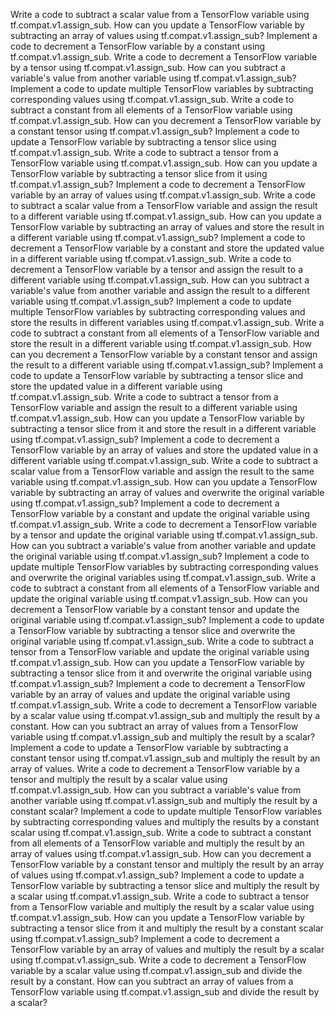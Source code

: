 Write a code to subtract a scalar value from a TensorFlow variable using tf.compat.v1.assign_sub.
How can you update a TensorFlow variable by subtracting an array of values using tf.compat.v1.assign_sub?
Implement a code to decrement a TensorFlow variable by a constant using tf.compat.v1.assign_sub.
Write a code to decrement a TensorFlow variable by a tensor using tf.compat.v1.assign_sub.
How can you subtract a variable's value from another variable using tf.compat.v1.assign_sub?
Implement a code to update multiple TensorFlow variables by subtracting corresponding values using tf.compat.v1.assign_sub.
Write a code to subtract a constant from all elements of a TensorFlow variable using tf.compat.v1.assign_sub.
How can you decrement a TensorFlow variable by a constant tensor using tf.compat.v1.assign_sub?
Implement a code to update a TensorFlow variable by subtracting a tensor slice using tf.compat.v1.assign_sub.
Write a code to subtract a tensor from a TensorFlow variable using tf.compat.v1.assign_sub.
How can you update a TensorFlow variable by subtracting a tensor slice from it using tf.compat.v1.assign_sub?
Implement a code to decrement a TensorFlow variable by an array of values using tf.compat.v1.assign_sub.
Write a code to subtract a scalar value from a TensorFlow variable and assign the result to a different variable using tf.compat.v1.assign_sub.
How can you update a TensorFlow variable by subtracting an array of values and store the result in a different variable using tf.compat.v1.assign_sub?
Implement a code to decrement a TensorFlow variable by a constant and store the updated value in a different variable using tf.compat.v1.assign_sub.
Write a code to decrement a TensorFlow variable by a tensor and assign the result to a different variable using tf.compat.v1.assign_sub.
How can you subtract a variable's value from another variable and assign the result to a different variable using tf.compat.v1.assign_sub?
Implement a code to update multiple TensorFlow variables by subtracting corresponding values and store the results in different variables using tf.compat.v1.assign_sub.
Write a code to subtract a constant from all elements of a TensorFlow variable and store the result in a different variable using tf.compat.v1.assign_sub.
How can you decrement a TensorFlow variable by a constant tensor and assign the result to a different variable using tf.compat.v1.assign_sub?
Implement a code to update a TensorFlow variable by subtracting a tensor slice and store the updated value in a different variable using tf.compat.v1.assign_sub.
Write a code to subtract a tensor from a TensorFlow variable and assign the result to a different variable using tf.compat.v1.assign_sub.
How can you update a TensorFlow variable by subtracting a tensor slice from it and store the result in a different variable using tf.compat.v1.assign_sub?
Implement a code to decrement a TensorFlow variable by an array of values and store the updated value in a different variable using tf.compat.v1.assign_sub.
Write a code to subtract a scalar value from a TensorFlow variable and assign the result to the same variable using tf.compat.v1.assign_sub.
How can you update a TensorFlow variable by subtracting an array of values and overwrite the original variable using tf.compat.v1.assign_sub?
Implement a code to decrement a TensorFlow variable by a constant and update the original variable using tf.compat.v1.assign_sub.
Write a code to decrement a TensorFlow variable by a tensor and update the original variable using tf.compat.v1.assign_sub.
How can you subtract a variable's value from another variable and update the original variable using tf.compat.v1.assign_sub?
Implement a code to update multiple TensorFlow variables by subtracting corresponding values and overwrite the original variables using tf.compat.v1.assign_sub.
Write a code to subtract a constant from all elements of a TensorFlow variable and update the original variable using tf.compat.v1.assign_sub.
How can you decrement a TensorFlow variable by a constant tensor and update the original variable using tf.compat.v1.assign_sub?
Implement a code to update a TensorFlow variable by subtracting a tensor slice and overwrite the original variable using tf.compat.v1.assign_sub.
Write a code to subtract a tensor from a TensorFlow variable and update the original variable using tf.compat.v1.assign_sub.
How can you update a TensorFlow variable by subtracting a tensor slice from it and overwrite the original variable using tf.compat.v1.assign_sub?
Implement a code to decrement a TensorFlow variable by an array of values and update the original variable using tf.compat.v1.assign_sub.
Write a code to decrement a TensorFlow variable by a scalar value using tf.compat.v1.assign_sub and multiply the result by a constant.
How can you subtract an array of values from a TensorFlow variable using tf.compat.v1.assign_sub and multiply the result by a scalar?
Implement a code to update a TensorFlow variable by subtracting a constant tensor using tf.compat.v1.assign_sub and multiply the result by an array of values.
Write a code to decrement a TensorFlow variable by a tensor and multiply the result by a scalar value using tf.compat.v1.assign_sub.
How can you subtract a variable's value from another variable using tf.compat.v1.assign_sub and multiply the result by a constant scalar?
Implement a code to update multiple TensorFlow variables by subtracting corresponding values and multiply the results by a constant scalar using tf.compat.v1.assign_sub.
Write a code to subtract a constant from all elements of a TensorFlow variable and multiply the result by an array of values using tf.compat.v1.assign_sub.
How can you decrement a TensorFlow variable by a constant tensor and multiply the result by an array of values using tf.compat.v1.assign_sub?
Implement a code to update a TensorFlow variable by subtracting a tensor slice and multiply the result by a scalar using tf.compat.v1.assign_sub.
Write a code to subtract a tensor from a TensorFlow variable and multiply the result by a scalar value using tf.compat.v1.assign_sub.
How can you update a TensorFlow variable by subtracting a tensor slice from it and multiply the result by a constant scalar using tf.compat.v1.assign_sub?
Implement a code to decrement a TensorFlow variable by an array of values and multiply the result by a scalar using tf.compat.v1.assign_sub.
Write a code to decrement a TensorFlow variable by a scalar value using tf.compat.v1.assign_sub and divide the result by a constant.
How can you subtract an array of values from a TensorFlow variable using tf.compat.v1.assign_sub and divide the result by a scalar?